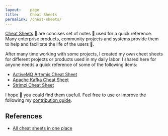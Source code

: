 ```yaml
---
layout:    page
title:     Cheat Sheets
permalink: /cheat-sheets/
---
```


[Cheat Sheets](https://en.wikipedia.org/wiki/Cheat_sheet) :bookmark: are concises set of notes :pencil:
used for a quick reference. Many enterprise products, community projects and systems provide them to help and
facilitate the life of the users :couple:.

After many time working with some projects, I created my own cheet sheets for different projects
or products used in my daily labor. I shared here for anyone needs a quick reference of some
of the following items:

* [ActiveMQ Artemis Cheat Sheet](/cheat-sheets/activemq-artemis)
* [Apache Kafka Cheat Sheet](/cheat-sheets/apache-kafka)
* [Strimzi Cheat Sheet](/cheat-sheets/strimzi)

I hope :pray: you could find them usefull. Feel free to use or improve the
following my [contribution guide](/contributing).

## References

* [All cheat sheets in one place](http://www.cheat-sheets.org/)
